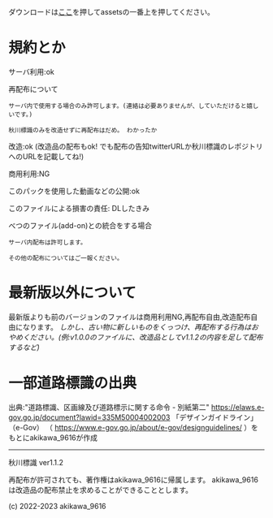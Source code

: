 ダウンロードは[ここ](https://github.com/akikawaken/akikawahyousiki/releases/tag/v1.1.2 "ahaha")を押してassetsの一番上を押してください。

# 規約とか

サーバ利用:ok

再配布について

	サーバ内で使用する場合のみ許可します。(連絡は必要ありませんが、していただけると嬉しいです。)
	
	秋川標識のみを改造せずに再配布はだめ。 わかったか
	
改造:ok (改造品の配布もok! でも配布の告知twitterURLか秋川標識のレポジトリへのURLを記載してね!)

商用利用:NG

このパックを使用した動画などの公開:ok

このファイルによる損害の責任: DLしたきみ

べつのファイル(add-on)との統合をする場合

	サーバ内配布は許可します。
	
	その他の配布についてはご一報ください。
	

# 最新版以外について

最新版よりも前のバージョンのファイルは商用利用NG,再配布自由,改造配布自由になります。
*しかし、古い物に新しいものをくっつけ、再配布する行為はおやめください。(例:v1.0.0のファイルに、改造品としてv1.1.2の内容を足して配布するなど)*

# 一部道路標識の出典
出典:"道路標識、区画線及び道路標示に関する命令 - 別紙第二" https://elaws.e-gov.go.jp/document?lawid=335M50004002003
「デザインガイドライン」（e-Gov） （ https://www.e-gov.go.jp/about/e-gov/designguidelines/ ）をもとにakikawa_9616が作成
- - -

秋川標識 ver1.1.2

再配布が許可されても、著作権はakikawa_9616に帰属します。
akikawa_9616は改造品の配布禁止を求めることができることとします。

(c) 2022-2023 akikawa_9616
